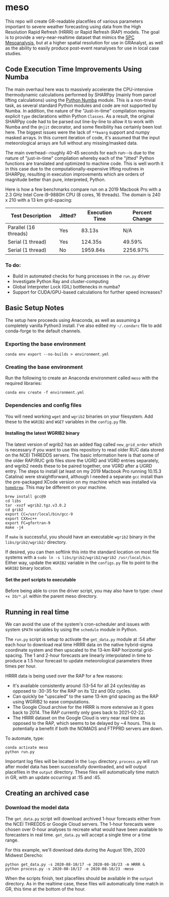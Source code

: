 # meso
This repo will create GR-readable placefiles of various parameters important to severe weather forecasting using data from the High Resolution Rapid Refresh (HRRR) or Rapid Refresh (RAP) models. The goal is to provide a very-near-realtime dataset that mimics the [SPC Mesoanalysis](https://www.spc.noaa.gov/exper/mesoanalysis/new/viewsector.php?sector=20#), but at a higher spatial resolution for use in GRAnalyst, as well as the ability to easily produce post-event reanalyses for use in local case studies.

## Code Execution Time Improvements Using Numba
The main overhaul here was to massively accelerate the CPU-intensive thermodynamic calculations performed by SHARPpy (mainly from parcel lifting calculations) using the [Python Numba](http://numba.pydata.org/) module. This is a non-trivial task, as several standard Python modules and code are not supported by Numba. In addition, the nature of the "Just-in-time" compilation requires explicit `type` declarations within Python `Classes`. As a result, the original SHARPpy code had to be parsed out line-by-line to allow it to work with Numba and the `@njit` decorator, and some flexibility has certainly been lost here. The biggest issues were the lack of `**kwarg` support and numpy masked arrays. In this current iteration of code, it's assumed that the input meteorological arrays are full without any missing/masked data.

The main overhead--roughly 40-45 seconds for each run--is due to the nature of "just-in-time" compilation whereby each of the "jitted" Python functions are translated and optimized to machine code. This is well worth it in this case due to the computationally-expensive lifting routines in SHARPpy, resulting in execution improvements which are orders of magnitude better than pure, interpreted, Python.

Here is how a few benchmarks compare run on a 2019 Macbook Pro with a 2.3 GHz Intel Core i9-9880H CPU (8 cores, 16 threads). The domain is 240 x 210 with a 13 km grid-spacing:

| Test Description      | Jitted? | Execution Time | Percent Change      |
| --------------------- | ------- | -------------- | ------------------- |
| Parallel (16 threads) | Yes     | 83.13s         | N/A                 |
| Serial (1 thread)     | Yes     | 124.35s        | 49.59%              |
| Serial (1 thread)     | No      | 1959.84s       | 2256.97%            |

### To do:
- Build in automated checks for hung processes in the `run.py` driver
- Investigate Python Ray and cluster-computing
- Global Interpreter Lock (GIL) bottlenecks in numba?
- Support for CUDA/GPU-based calculations for further speed increases?  

## Basic Setup Notes
The setup here proceeds using Anaconda, as well as assuming a completely vanilla Python3 install. I've also edited my `~/.condarc` file to add conda-forge to the default channels.

### Exporting the base environment

```
conda env export --no-builds > environment.yml
```

### Creating the base environment
Run the following to create an Anaconda environment called `meso` with the required libraries:

```
conda env create -f environment.yml
```

### Dependencies and config files
You will need working `wget` and `wgrib2` binaries on your filesystem. Add these to the `WGRIB2` and `WGET` variables in the `config.py` file.

#### Installing the latest WGRIB2 binary
The latest version of wgrib2 has an added flag called `new_grid_order` which is necessary if you want to use this repository to read older RUC data stored on the NCEI THREDDS servers. The basic information here is that some of the older RAP/RUC grib files store the UGRD and VGRD entries separately, and wgrib2 needs these to be paired together, one VGRD after a UGRD entry. The steps to install (at least on my 2019 Macbook Pro running 10.15.3 Catalina) were straightforward, although I needed a separate `gcc` install than the pre-packaged XCode version on my machine which was installed via [`homebrew`](https://brew.sh/). This may be different on your machine.

```
brew install gcc@9
cd libs
tar -xvzf wgrib2.tgz.v3.0.2
cd grib2
export CC=/usr/local/bin/gcc-9
export CXX=c++
export FC=gfortran-9
make -j4
```

If `make` is successful, you should have an executable `wgrib2` binary in the `libs/grib2/wgrib2/` directory.

If desired, you can then softlink this into the standard location on most file systems with a `sudo ln -s libs/grib2/wgrib2/wgrib2 /usr/local/bin`. Either way, update the `WGRIB2` variable in the `configs.py` file to point to the `WGRIB2` binary location.

#### Set the perl scripts to executable
Before being able to cron the driver script, you may also have to type: `chmod +x IO/*.pl` within the parent meso directory.

## Running in real time
We can avoid the use of the system's cron-scheduler and issues with system `$PATH` variables by using the `schedule` module in Python.

The `run.py` script is setup to activate the `get_data.py` module at :54 after each hour to download real time HRRR data on the native hybrid-sigma coordinate system and then upscaled to the 13-km RAP horizontal grid-spacing. The 1 and 2-hour forecasts are linearly interpolated in time to produce a 1.5 hour forecast to update meteorological parameters three times per hour.

HRRR data is being used over the RAP for a few reasons:

- It's available consistently around :53-54 for all 24 cycles/day as opposed to :30-35
  for the RAP on its 12z and 00z cycles.
- Can quickly be "upscaled" to the same 13-km grid spacing as the RAP using WGRIB2
  to ease computations.
- The Google Cloud archive for the HRRR is more extensive as it goes back to 2014.
  The RAP currently only goes back to 2021-02-22.
- The HRRR dataset on the Google Cloud is very near real time as opposed to the RAP,
  which seems to be delayed by ~4 hours. This is potentially a benefit if both the
  NOMADS and FTPPRD servers are down.

To automate, type:

```
conda activate meso
python run.py
```

Important log files will be located in the `logs` directory. `process.py` will run after model data has been successfully downloaded, and will output placefiles in the `output` directory. These files will automatically time match in GR, with an update occurring at :15 and :45.

## Creating an archived case
### Download the model data
The `get_data.py` script will download archived 1-hour forecasts either from the NCEI THREDDS or Google Cloud servers. The 1-hour forecasts were chosen over 0-hour analyses to recreate what would have been available to forecasters in real time. `get_data.py` will accept a single time or a time range.  

For this example, we'll download data during the August 10th, 2020 Midwest Derecho:

```
python get_data.py -s 2020-08-10/17 -e 2020-08-10/23 -m HRRR &
python process.py -s 2020-08-10/17 -e 2020-08-10/23 -meso
```

When the scripts finish, text placefiles should be available in the `output` directory. As in the realtime case, these files will automatically time match in GR, this time at the bottom of the hour.
